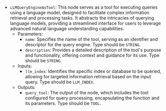 - `LLMQueryEngineAsTool`: This node serves as a tool for executing queries using a language model, designed to facilitate complex information retrieval and processing tasks. It abstracts the intricacies of querying language models, providing a streamlined interface for users to leverage advanced natural language understanding capabilities.
    - Parameters:
        - `name`: Specifies the name of the tool, serving as an identifier and descriptor for the query engine. Type should be `STRING`.
        - `description`: Provides a detailed description of the tool's purpose and functionality, offering context and guidance for its use. Type should be `STRING`.
    - Inputs:
        - `llm_index`: Identifies the specific index or database to be queried, allowing for targeted information retrieval based on the input query. Type should be `LLM_INDEX`.
    - Outputs:
        - `query_tool`: The output of the node, which includes the tool configured for query processing, encapsulating the function and its parameters. Type should be `TOOL`.
